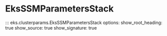 # EksSSMParametersStack

::: eks.clusterparams.EksSSMParametersStack
    options:
        show_root_heading: true
        show_source: true
        show_signature: true
